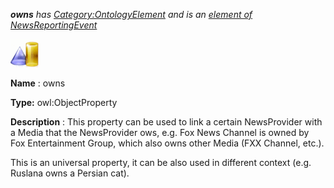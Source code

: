 ___owns__ 
 has
 [Category:OntologyElement](../../Category/OntologyElement "Category:OntologyElement") 
 and is an
 [element of](../../Property/ElementOf "Property:ElementOf") 
[NewsReportingEvent](../../Submissions/NewsReportingEvent "Submissions:NewsReportingEvent")_




  





[![ObjectProperty](../public/images/thumb/c/c3/ObjectProperty.gif/45px-ObjectProperty.gif)](../../Image/ObjectProperty.gif "ObjectProperty")


__Name__ 
 : owns
 



__Type:__ 
 owl:ObjectProperty
 



__Description__ 
 : This property can be used to link a certain NewsProvider with a Media that the NewsProvider ows, e.g. Fox News Channel is owned by Fox Entertainment Group, which also owns other Media (FXX Channel, etc.).
 



 This is an universal property, it can be also used in different context (e.g. Ruslana owns a Persian cat).
